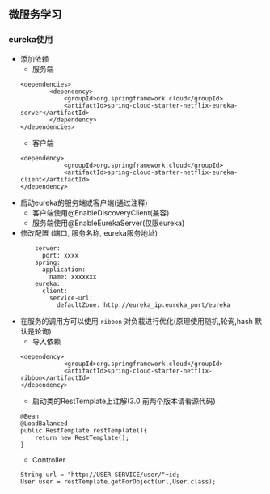 ## 微服务学习

### eureka使用
* 添加依赖
    * 服务端
    ```
    <dependencies>
            <dependency>
                <groupId>org.springframework.cloud</groupId>
                <artifactId>spring-cloud-starter-netflix-eureka-server</artifactId>
            </dependency>
    </dependencies>
    ```
    * 客户端
    ```
    <dependency>
                <groupId>org.springframework.cloud</groupId>
                <artifactId>spring-cloud-starter-netflix-eureka-client</artifactId>
    </dependency>
    ```
* 启动eureka的服务端或客户端(通过注释)
    * 客户端使用@EnableDiscoveryClient(兼容)
    * 服务端使用@EnableEurekaServer(仅限eureka)
* 修改配置 (端口, 服务名称, eureka服务地址)
    ```
        server:
          port: xxxx
        spring:
          application:
            name: xxxxxxx
        eureka:
          client:
            service-url:
              defaultZone: http://eureka_ip:eureka_port/eureka
    ```
* 在服务的调用方可以使用 `ribbon` 对负载进行优化(原理使用随机,轮询,hash 默认是轮询)
    * 导入依赖
    ```
    <dependency>
                <groupId>org.springframework.cloud</groupId>
                <artifactId>spring-cloud-starter-netflix-ribbon</artifactId>
    </dependency>
    ```
    * 启动类的RestTemplate上注解(3.0 前两个版本请看源代码)
    ```
    @Bean
    @LoadBalanced
    public RestTemplate restTemplate(){
        return new RestTemplate();
    }
    ```
    * Controller
    ```
    String url = "http://USER-SERVICE/user/"+id;
    User user = restTemplate.getForObject(url,User.class);
    ```